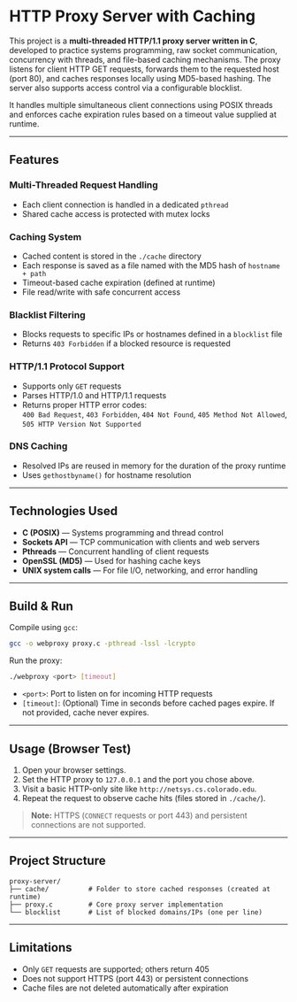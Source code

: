 
# HTTP Proxy Server with Caching

This project is a **multi-threaded HTTP/1.1 proxy server written in C**, developed to practice systems programming, raw socket communication, concurrency with threads, and file-based caching mechanisms. The proxy listens for client HTTP GET requests, forwards them to the requested host (port 80), and caches responses locally using MD5-based hashing. The server also supports access control via a configurable blocklist.

It handles multiple simultaneous client connections using POSIX threads and enforces cache expiration rules based on a timeout value supplied at runtime.

---

## Features

### Multi-Threaded Request Handling
- Each client connection is handled in a dedicated `pthread`
- Shared cache access is protected with mutex locks

### Caching System
- Cached content is stored in the `./cache` directory
- Each response is saved as a file named with the MD5 hash of `hostname + path`
- Timeout-based cache expiration (defined at runtime)
- File read/write with safe concurrent access

### Blacklist Filtering
- Blocks requests to specific IPs or hostnames defined in a `blocklist` file
- Returns `403 Forbidden` if a blocked resource is requested

### HTTP/1.1 Protocol Support
- Supports only `GET` requests
- Parses HTTP/1.0 and HTTP/1.1 requests
- Returns proper HTTP error codes:  
  `400 Bad Request`, `403 Forbidden`, `404 Not Found`, `405 Method Not Allowed`, `505 HTTP Version Not Supported`

### DNS Caching
- Resolved IPs are reused in memory for the duration of the proxy runtime
- Uses `gethostbyname()` for hostname resolution

---

## Technologies Used

- **C (POSIX)** — Systems programming and thread control
- **Sockets API** — TCP communication with clients and web servers
- **Pthreads** — Concurrent handling of client requests
- **OpenSSL (MD5)** — Used for hashing cache keys
- **UNIX system calls** — For file I/O, networking, and error handling

---

## Build & Run

 Compile using `gcc`:

```bash
gcc -o webproxy proxy.c -pthread -lssl -lcrypto
```

Run the proxy:

```bash
./webproxy <port> [timeout]
```

- `<port>`: Port to listen on for incoming HTTP requests
- `[timeout]`: (Optional) Time in seconds before cached pages expire. If not provided, cache never expires.


---

## Usage (Browser Test)

1. Open your browser settings.
2. Set the HTTP proxy to `127.0.0.1` and the port you chose above.
3. Visit a basic HTTP-only site like `http://netsys.cs.colorado.edu`.
4. Repeat the request to observe cache hits (files stored in `./cache/`).

> **Note:** HTTPS (`CONNECT` requests or port 443) and persistent connections are not supported.

---

## Project Structure

```
proxy-server/
├── cache/          # Folder to store cached responses (created at runtime)
├── proxy.c         # Core proxy server implementation
└── blocklist       # List of blocked domains/IPs (one per line)
```

---

## Limitations

- Only `GET` requests are supported; others return 405
- Does not support HTTPS (port 443) or persistent connections
- Cache files are not deleted automatically after expiration
